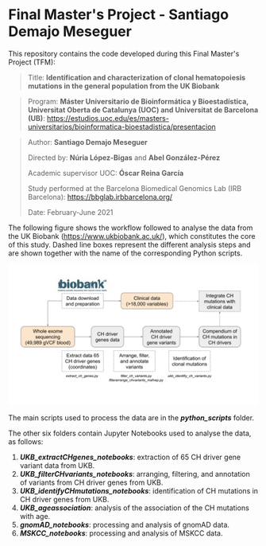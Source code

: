 # Final Master's Project - Santiago Demajo Meseguer

This repository contains the code developed during this Final Master's Project (TFM):

> Title: **Identification and characterization of clonal hematopoiesis mutations in the general population from the UK Biobank**

> Program: **Máster Universitario de Bioinformática y Bioestadística, Universitat Oberta de Catalunya (UOC) and Universitat de Barcelona (UB)**: https://estudios.uoc.edu/es/masters-universitarios/bioinformatica-bioestadistica/presentacion

> Author: **Santiago Demajo Meseguer**
>
> Directed by: **Núria López-Bigas** and **Abel González-Pérez**
>
> Academic supervisor UOC: **Óscar Reina García**
>
> Study performed at the Barcelona Biomedical Genomics Lab (IRB Barcelona): https://bbglab.irbbarcelona.org/
>
> Date: February-June 2021

The following figure shows the workflow followed to analyse the data from the UK Biobank (https://www.ukbiobank.ac.uk/), which constitutes the core of this study. Dashed line boxes represent the different analysis steps and are shown together with the name of the corresponding Python scripts.

![alt text](Methods_diagram.svg "Methods diagram")

The main scripts used to process the data are in the ***python_scripts*** folder.

The other six folders contain Jupyter Notebooks used to analyse the data, as follows:

1. ***UKB_extractCHgenes_notebooks***: extraction of 65 CH driver gene variant data from UKB.
2. ***UKB_filterCHvariants_notebooks***: arranging, filtering, and annotation of variants from CH driver genes from UKB.
3. ***UKB_identifyCHmutations_notebooks***: identification of CH mutations in CH driver genes from UKB.
4. ***UKB_ageassociation***: analysis of the association of the CH mutations with age.
5. ***gnomAD_notebooks***: processing and analysis of gnomAD data.
6. ***MSKCC_notebooks***: processing and analysis of MSKCC data.
